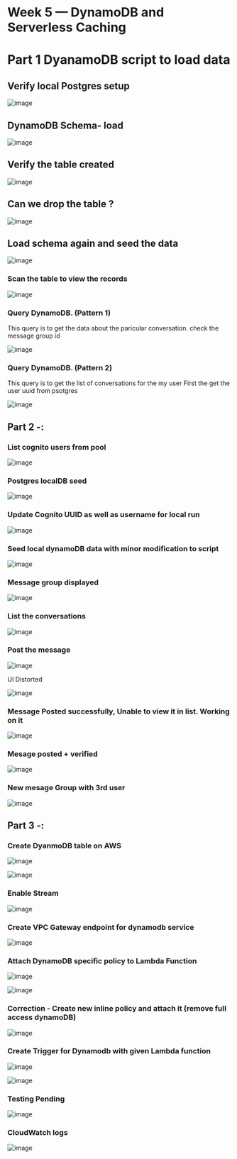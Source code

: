 # Week 5 — DynamoDB and Serverless Caching

# Part 1 DyanamoDB script to load data

## Verify local Postgres setup

![image](https://user-images.githubusercontent.com/18515029/226615275-2aeb6dcc-0702-4162-8bd5-7868d3e82bde.png)

## DynamoDB Schema- load

![image](https://user-images.githubusercontent.com/18515029/226863121-6ba586df-385a-49b5-b656-69f02e89ddc4.png)

## Verify the table created

![image](https://user-images.githubusercontent.com/18515029/226863408-637f56ea-0b54-4c89-bbad-330fe0bf3e77.png)

## Can we drop the table ?

![image](https://user-images.githubusercontent.com/18515029/226863701-2cf94f74-4332-4279-9ba8-1a86410c00c7.png)

## Load schema again and seed the data

![image](https://user-images.githubusercontent.com/18515029/226866820-02889d3c-db49-4d4d-b444-54e899b50e32.png)

### Scan the table to view the records

![image](https://user-images.githubusercontent.com/18515029/226867493-50f7d408-b00b-4cb0-9672-3166a5804db7.png)

### Query DynamoDB. (Pattern 1)
This query is to get the data about the paricular conversation. check the message group id

![image](https://user-images.githubusercontent.com/18515029/226869417-b38c028e-9975-48d2-bfc4-453f5c8ce2a6.png)

### Query DynamoDB. (Pattern 2)
This query is to get the list of conversations for the my user
First the get the user uuid from psotgres

![image](https://user-images.githubusercontent.com/18515029/226871408-bbe9cab7-b876-4a76-8838-0f8afd966981.png)

## Part 2 -:

### List cognito users from pool

![image](https://user-images.githubusercontent.com/18515029/227713980-80884399-7bff-43a2-9df3-415e2abc2638.png)

### Postgres localDB seed 

![image](https://user-images.githubusercontent.com/18515029/227713414-0ce0c271-8d74-4c08-abc7-df6f74676abc.png)

### Update Cognito UUID as well as username for local run

![image](https://user-images.githubusercontent.com/18515029/227715857-a190b5e0-c3ec-4c55-922d-7a36399a7df5.png)

### Seed local dynamoDB data with minor modification to script

![image](https://user-images.githubusercontent.com/18515029/227716018-6add0554-4fb0-43b7-a86b-9dec08dca0d7.png)

### Message group displayed

![image](https://user-images.githubusercontent.com/18515029/227716068-6beced39-9cd6-4911-8490-7bb997b80f74.png)


### List the conversations 

![image](https://user-images.githubusercontent.com/18515029/227716174-609dbe2c-968b-4255-aa51-4df42830b907.png)

### Post the message

![image](https://user-images.githubusercontent.com/18515029/227716637-ffc00664-a397-40d5-b910-4ced1c35fdbc.png)

UI Distorted

![image](https://user-images.githubusercontent.com/18515029/227716650-1f3c0902-0baf-4be5-84c6-57f767b055f5.png)


### Message Posted successfully, Unable to view it in list. Working on it

![image](https://user-images.githubusercontent.com/18515029/227725580-681f5da4-47cc-425a-8846-5979355ba975.png)

### Mesage posted + verified

![image](https://user-images.githubusercontent.com/18515029/227726880-73217bce-ca39-41c0-8a2a-dd068ee162a8.png)

### New mesage Group with 3rd user

![image](https://user-images.githubusercontent.com/18515029/227727338-c1c3b163-633a-4eb3-a494-c54efb398044.png)



## Part 3 -: 

### Create DyanmoDB table on AWS

![image](https://user-images.githubusercontent.com/18515029/227580667-bf5db1c1-e728-463f-9c34-6a3aa3280329.png)

![image](https://user-images.githubusercontent.com/18515029/227580744-a75b83b3-2bd1-445a-b3e5-2b4ff14fa720.png)

### Enable Stream

![image](https://user-images.githubusercontent.com/18515029/227581264-7babb3ff-b4c6-4690-a646-d1772f23966d.png)


### Create VPC Gateway endpoint for dynamodb service

![image](https://user-images.githubusercontent.com/18515029/227582271-3b3c25f6-674d-4bfd-bf8b-64aa1627c057.png)


### Attach DynamoDB specific policy to Lambda Function

![image](https://user-images.githubusercontent.com/18515029/227585012-be4b9bf1-5b51-4c19-a21a-ed851ff9e1cd.png)


![image](https://user-images.githubusercontent.com/18515029/227584750-3cb829ad-fa9e-4388-b8d2-8156bf8bcc1c.png)

### Correction - Create new inline policy and attach it (remove full access dynamoDB)

![image](https://user-images.githubusercontent.com/18515029/227713054-346c3e92-a979-4f47-a9fa-f3a69c4f9981.png)


### Create Trigger for Dynamodb with given Lambda function

![image](https://user-images.githubusercontent.com/18515029/227586014-dd443e6d-2f4a-4e29-b8e5-72fd0b966461.png)

![image](https://user-images.githubusercontent.com/18515029/227727695-e3b3a6c1-9243-4d6a-b4b9-2ee992d92c29.png)


### Testing Pending

![image](https://user-images.githubusercontent.com/18515029/227729809-184bc9b1-66cc-499f-a036-8eaf5e8747b3.png)


### CloudWatch logs

![image](https://user-images.githubusercontent.com/18515029/227729830-61eaf8a3-aa26-4c62-aafb-e74787395506.png)





